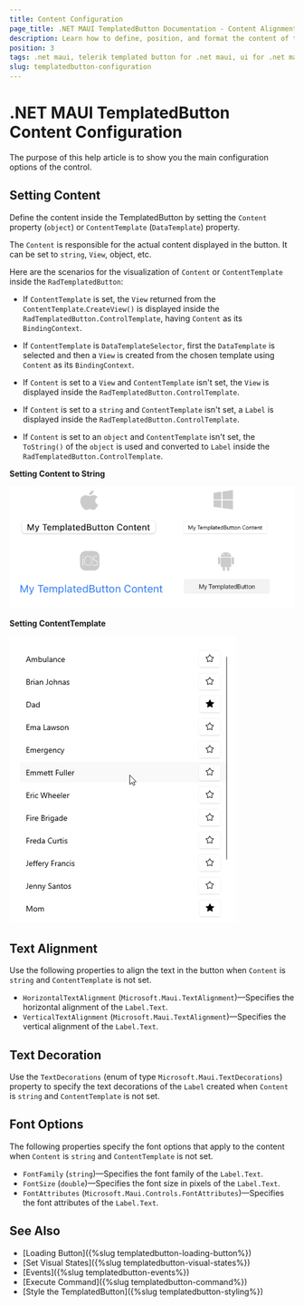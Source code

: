 ```yaml
---
title: Content Configuration
page_title: .NET MAUI TemplatedButton Documentation - Content Alignment
description: Learn how to define, position, and format the content of the Telerik TemplatedButton for .NET MAUI.
position: 3
tags: .net maui, telerik templated button for .net maui, ui for .net maui, template contet, microsoft .net maui
slug: templatedbutton-configuration
---
```


# .NET MAUI TemplatedButton Content Configuration

The purpose of this help article is to show you the main configuration options of the control.

## Setting Content

Define the content inside the TemplatedButton by setting the `Content` property (`object`) or `ContentTemplate` (`DataTemplate`) property.

The `Content` is responsible for the actual content displayed in the button. It can be set to `string`, `View`, object, etc.

Here are the scenarios for the visualization of `Content` or `ContentTemplate` inside the `RadTemplatedButton`:

* If `ContentTemplate` is set, the `View` returned from the `ContentTemplate`.`CreateView()` is displayed inside the `RadTemplatedButton.ControlTemplate`, having `Content` as its `BindingContext`.

* If `ContentTemplate` is `DataTemplateSelector`, first the `DataTemplate` is selected and then a `View` is created from the chosen template using `Content` as its `BindingContext`.

* If `Content` is set to a `View` and `ContentTemplate` isn't set, the `View` is displayed inside the `RadTemplatedButton.ControlTemplate`.

* If `Content` is set to a `string` and `ContentTemplate` isn't set, a `Label` is displayed inside the `RadTemplatedButton.ControlTemplate`.

* If `Content` is set to an `object` and `ContentTemplate` isn't set, the `ToString()` of the `object` is used and converted to `Label` inside the `RadTemplatedButton.ControlTemplate`.

__Setting Content to String__

<snippet id='templatedbutton-gettingstarted-xaml' />

![.NET MAUI TemplatedButton Getting Started](images/templatedbutton-getting-started.png)

__Setting ContentTemplate__

<snippet id='templatedbutton-content-template' />

![.NET MAUI TemplatedButton ContentTemplate](images/templatedbutton-contenttemplate.gif "TemplatedButton for .NET MAUI")

## Text Alignment

Use the following properties to align the text in the button when `Content` is `string` and `ContentTemplate` is not set.

* `HorizontalTextAlignment` (`Microsoft.Maui.TextAlignment`)&mdash;Specifies the horizontal alignment of the `Label.Text`. 
* `VerticalTextAlignment` (`Microsoft.Maui.TextAlignment`)&mdash;Specifies the vertical alignment of the `Label.Text`.

## Text Decoration

Use the `TextDecorations` (enum of type `Microsoft.Maui.TextDecorations`) property to specify the text decorations of the `Label` created when `Content` is `string` and `ContentTemplate` is not set.

## Font Options

The following properties specify the font options that apply to the content when `Content` is `string` and `ContentTemplate` is not set.

* `FontFamily` (`string`)&mdash;Specifies the font family of the `Label.Text`.
* `FontSize` (`double`)&mdash;Specifies the font size in pixels of the `Label.Text`.
* `FontAttributes` (`Microsoft.Maui.Controls.FontAttributes`)&mdash;Specifies the font attributes of the `Label.Text`.

## See Also

- [Loading Button]({%slug templatedbutton-loading-button%})
- [Set Visual States]({%slug templatedbutton-visual-states%})
- [Events]({%slug templatedbutton-events%})
- [Execute Command]({%slug templatedbutton-command%})
- [Style the TemplatedButton]({%slug templatedbutton-styling%})